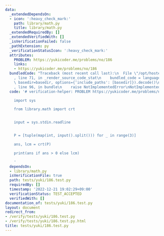 ```yaml
---
data:
  _extendedDependsOn:
  - icon: ':heavy_check_mark:'
    path: library/math.py
    title: library/math.py
  _extendedRequiredBy: []
  _extendedVerifiedWith: []
  _isVerificationFailed: false
  _pathExtension: py
  _verificationStatusIcon: ':heavy_check_mark:'
  attributes:
    PROBLEM: https://yukicoder.me/problems/no/186
    links:
    - https://yukicoder.me/problems/no/186
  bundledCode: "Traceback (most recent call last):\n  File \"/opt/hostedtoolcache/PyPy/3.7.13/x64/site-packages/onlinejudge_verify/documentation/build.py\"\
    , line 71, in _render_source_code_stat\n    bundled_code = language.bundle(stat.path,\
    \ basedir=basedir, options={'include_paths': [basedir]}).decode()\n  File \"/opt/hostedtoolcache/PyPy/3.7.13/x64/site-packages/onlinejudge_verify/languages/python.py\"\
    , line 96, in bundle\n    raise NotImplementedError\nNotImplementedError\n"
  code: '# verification-helper: PROBLEM https://yukicoder.me/problems/no/186

    import sys

    from library.math import crt


    input = sys.stdin.readline


    P = [tuple(map(int, input().split())) for _ in range(3)]

    ans, lcm = crt(P)

    print(ans if ans > 0 else lcm)

    '
  dependsOn:
  - library/math.py
  isVerificationFile: true
  path: tests/yuki/186.test.py
  requiredBy: []
  timestamp: '2022-12-21 19:02:29+09:00'
  verificationStatus: TEST_ACCEPTED
  verifiedWith: []
documentation_of: tests/yuki/186.test.py
layout: document
redirect_from:
- /verify/tests/yuki/186.test.py
- /verify/tests/yuki/186.test.py.html
title: tests/yuki/186.test.py
---
```

